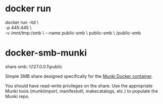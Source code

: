 # docker run
docker run -itd \ \
     -p 445:445 \ \
     -v /mnt/tmp:/smb \\
     --name public-smb \\
     public-smb \\
     /public-smb

# docker-smb-munki
share smb: \\\127.0.0.1\public

Simple SMB share designed specifically for the [Munki Docker container](https://github.com/nmcspadden/docker-munki).


You should have read-write privileges on the share.  Use the appropriate Munki tools (munkiimport, manifestutil, makecatalogs, etc.) to populate the Munki repo.
